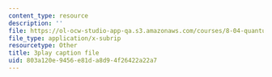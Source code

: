 ```yaml
---
content_type: resource
description: ''
file: https://ol-ocw-studio-app-qa.s3.amazonaws.com/courses/8-04-quantum-physics-i-spring-2016/803a120e9456e81da8d94f26422a22a7_EJWG9-etPFw.srt
file_type: application/x-subrip
resourcetype: Other
title: 3play caption file
uid: 803a120e-9456-e81d-a8d9-4f26422a22a7
---
```

